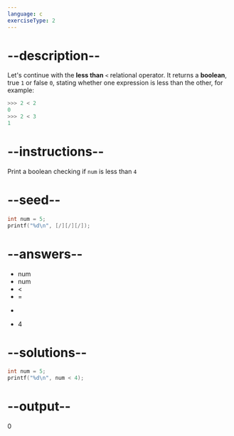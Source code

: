 ```yaml
---
language: c
exerciseType: 2
---
```


# --description--

Let's continue with the **less than** `<` relational operator.
It returns a **boolean**, true `1`  or false `0`, stating whether one expression is less than the other, for example:
```c
>>> 2 < 2
0
>>> 2 < 3
1
```

# --instructions--

Print a boolean checking if `num` is less than `4`

# --seed--

```c
int num = 5;
printf("%d\n", [/][/][/]);
```

# --answers--

- num
- num
-  < 
-  = 
-  > 
- 4

# --solutions--

```c
int num = 5;
printf("%d\n", num < 4);
```

# --output--

0

